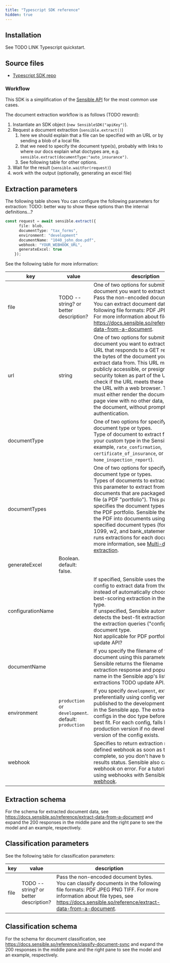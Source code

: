```yaml
---
title: "Typescript SDK reference"
hidden: true
---
```


## Installation

See TODO LINK Typescript quickstart.

## Source files

- [Typescript SDK repo](https://github.com/optimizely/python-sdk)

### Workflow

This SDK is a simplification of the [Sensible API](ref:choosing-an-endpoint) for the most common use cases.

The document extraction workflow is as follows (TODO reword):

1. Instantiate an SDK object (`new SensibleSDK("apiKey")`).
2. Request a document extraction (`sensible.extract()`)
   1.  here we should explain that a file can be specified with an URL or by sending a blob of a local file.
   2. that we need to specify the document type(s), probably with links to where our docs explain what doctypes are, e.g. `sensible.extract(documentType:"auto_insurance")`.
   3. See following table for other options.
3. Wait for the result (`sensible.waitFor(request)`)
4. work with the output (optionally, generating an excel file)

## Extraction parameters

The following table shows You can configure the following parameters for extraction: TODO: better way to show these options than the internal definitions...?

```typescript
const request = await sensible.extract({
      file: blob,
      documentType: "tax_forms",
      environment: "development"
      documentName: "1040_john_doe.pdf",
      webhook: "YOUR_WEBHOOK_URL",
      generateExcel: true
    });
```

See the following table for more information:

| key               | value                                                | description                                                  |
| ----------------- | ---------------------------------------------------- | ------------------------------------------------------------ |
| file              | TODO -- string? or better description?               | One of two options for submitting the document you want to extract data from.<br/> Pass the non-encoded document bytes.  You can extract document data from the following file formats:   PDF JPEG PNG TIFF.  For more information about file types, see  <https://docs.sensible.so/reference/extract-data-from-a-document>. |
| url               | string                                               | One of two options for submitting the document you want to extract data from.<br/>URL that responds to a GET request with the bytes of the document you want to extract data from. This URL must be either publicly accessible, or presigned with a security token as part of the URL path. To check if the URL meets these criteria, open the URL with a web browser. The browser must either render the document as a full-page view with no other data, or download the document, without prompting for authentication. |
| documentType      |                                                      | One of two options for specifying the document type or types.<br/>Type of document to extract from. Create your custom type in the Sensible app (for example, `rate_confirmation`, `certificate_of_insurance`, or `home_inspection_report`). |
| documentTypes     |                                                      | One of two options for specifying the document type or types.<br/>Types of documents to extract from. Use this parameter to extract from multiple documents that are packaged into one PDF file (a PDF "portfolio").  This parameter specifies the document types contained in the PDF portfolio. Sensible then segments the PDF into documents using the specified document types (for example, 1099, w2, and bank_statement) and then runs extractions for each document. For more information, see [Multi-doc extraction](doc:portfolio). |
| generateExcel     | Boolean. default: false.                             |                                                              |
| configurationName |                                                      | If specified, Sensible uses the specified config to extract data from the document instead of automatically choosing the best-scoring extraction in the document type.<br/>If unspecified, Sensible automatically detects the best-fit extraction from among the extraction queries ("configs") in the document type.<br/>Not applicable for PDF portfolios. TODO update API? |
| documentName      |                                                      | If you specify the filename of the document using this parameter, then Sensible returns the filename in the extraction response and populates the file name in the Sensible app's list of recent extractions TODO update API. |
| environment       | `production` or `development`. default: `production` | If you specify `development`, extracts preferentially using config versions published to the development environment in the Sensible app. The extraction runs all configs in the doc type before picking the best fit. For each config, falls back to production version if no development version of the config exists. |
| webhook           |                                                      | Specifies to return extraction results to the defined webhook as soon as they're complete, so you don't have to poll for results status. Sensible also calls this webhook on error. For a tutorial about using webhooks with Sensible, see [Try a webhook](doc:api-tutorial-webhook). |

## Extraction schema

For the schema for extracted document data,  see <https://docs.sensible.so/reference/extract-data-from-a-document> and expand the 200 responses in the middle pane and the right pane to see the model and an example, respectively.

## Classification parameters

See the following table for classification parameters:

| key  | value                                  | description                                                  |
| ---- | -------------------------------------- | ------------------------------------------------------------ |
| file | TODO -- string? or better description? | Pass the non-encoded document bytes.  You can classify documents in the following file formats:   PDF JPEG PNG TIFF.  For more information about file types, see  <https://docs.sensible.so/reference/extract-data-from-a-document>. |

## Classification schema

For the schema for document classification, see https://docs.sensible.so/reference/classify-document-sync and expand the 200 responses in the middle pane and the right pane to see the model and an example, respectively.